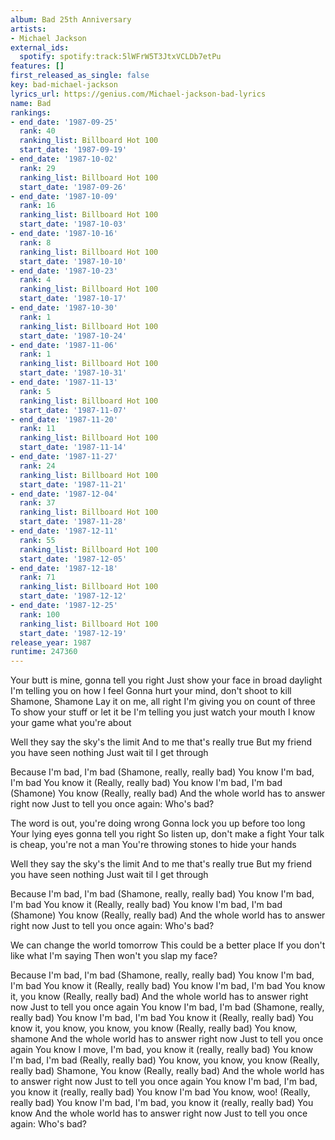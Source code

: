```yaml
---
album: Bad 25th Anniversary
artists:
- Michael Jackson
external_ids:
  spotify: spotify:track:5lWFrW5T3JtxVCLDb7etPu
features: []
first_released_as_single: false
key: bad-michael-jackson
lyrics_url: https://genius.com/Michael-jackson-bad-lyrics
name: Bad
rankings:
- end_date: '1987-09-25'
  rank: 40
  ranking_list: Billboard Hot 100
  start_date: '1987-09-19'
- end_date: '1987-10-02'
  rank: 29
  ranking_list: Billboard Hot 100
  start_date: '1987-09-26'
- end_date: '1987-10-09'
  rank: 16
  ranking_list: Billboard Hot 100
  start_date: '1987-10-03'
- end_date: '1987-10-16'
  rank: 8
  ranking_list: Billboard Hot 100
  start_date: '1987-10-10'
- end_date: '1987-10-23'
  rank: 4
  ranking_list: Billboard Hot 100
  start_date: '1987-10-17'
- end_date: '1987-10-30'
  rank: 1
  ranking_list: Billboard Hot 100
  start_date: '1987-10-24'
- end_date: '1987-11-06'
  rank: 1
  ranking_list: Billboard Hot 100
  start_date: '1987-10-31'
- end_date: '1987-11-13'
  rank: 5
  ranking_list: Billboard Hot 100
  start_date: '1987-11-07'
- end_date: '1987-11-20'
  rank: 11
  ranking_list: Billboard Hot 100
  start_date: '1987-11-14'
- end_date: '1987-11-27'
  rank: 24
  ranking_list: Billboard Hot 100
  start_date: '1987-11-21'
- end_date: '1987-12-04'
  rank: 37
  ranking_list: Billboard Hot 100
  start_date: '1987-11-28'
- end_date: '1987-12-11'
  rank: 55
  ranking_list: Billboard Hot 100
  start_date: '1987-12-05'
- end_date: '1987-12-18'
  rank: 71
  ranking_list: Billboard Hot 100
  start_date: '1987-12-12'
- end_date: '1987-12-25'
  rank: 100
  ranking_list: Billboard Hot 100
  start_date: '1987-12-19'
release_year: 1987
runtime: 247360
---
```

Your butt is mine, gonna tell you right
Just show your face in broad daylight
I'm telling you on how I feel
Gonna hurt your mind, don't shoot to kill
Shamone, Shamone
Lay it on me, all right
I'm giving you on count of three
To show your stuff or let it be
I'm telling you just watch your mouth
I know your game what you're about


Well they say the sky's the limit
And to me that's really true
But my friend you have seen nothing
Just wait til I get through


Because I'm bad, I'm bad (Shamone, really, really bad)
You know I'm bad, I'm bad
You know it (Really, really bad)
You know I'm bad, I'm bad (Shamone)
You know (Really, really bad)
And the whole world has to answer right now
Just to tell you once again: Who's bad?


The word is out, you're doing wrong
Gonna lock you up before too long
Your lying eyes gonna tell you right
So listen up, don't make a fight
Your talk is cheap, you're not a man
You're throwing stones to hide your hands


Well they say the sky's the limit
And to me that's really true
But my friend you have seen nothing
Just wait til I get through


Because I'm bad, I'm bad (Shamone, really, really bad)
You know I'm bad, I'm bad
You know it (Really, really bad)
You know I'm bad, I'm bad (Shamone)
You know (Really, really bad)
And the whole world has to answer right now
Just to tell you once again: Who's bad?

We can change the world tomorrow
This could be a better place
If you don't like what I'm saying
Then won't you slap my face?


Because I'm bad, I'm bad (Shamone, really, really bad)
You know I'm bad, I'm bad
You know it (Really, really bad)
You know I'm bad, I'm bad
You know it, you know (Really, really bad)
And the whole world has to answer right now
Just to tell you once again
You know I'm bad, I'm bad (Shamone, really, really bad)
You know I'm bad, I'm bad
You know it (Really, really bad)
You know it, you know, you know, you know (Really, really bad)
You know, shamone
And the whole world has to answer right now
Just to tell you once again
You know I move, I'm bad, you know it (really, really bad)
You know I'm bad, I'm bad (Really, really bad)
You know, you know, you know (Really, really bad)
Shamone, You know (Really, really bad)
And the whole world has to answer right now
Just to tell you once again
You know I'm bad, I'm bad, you know it (really, really bad)
You know I'm bad
You know, woo! (Really, really bad)
You know I'm bad, I'm bad, you know it (really, really bad)
You know
And the whole world has to answer right now
Just to tell you once again: Who's bad?
